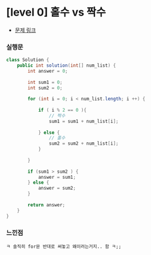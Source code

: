 # [level 0] 홀수 vs 짝수

* [문제 링크](https://school.programmers.co.kr/learn/courses/30/lessons/181887)


### 실행문
```java
class Solution {
    public int solution(int[] num_list) {
        int answer = 0;
        
        int sum1 = 0;
        int sum2 = 0; 
        
        for (int i = 0; i < num_list.length; i ++) {
            
            if ( i % 2 == 0 ){
                // 짝수
                sum1 = sum1 + num_list[i];
                
            } else {
                // 홀수
                sum2 = sum2 + num_list[i];
            }
            
        }
        
        if (sum1 > sum2 ) {
            answer = sum1;
        } else {
            answer = sum2;
        }
        
        return answer;
    }
}
```


### 느낀점
```
ㅋ 솔직히 for문 반대로 써놓고 왜이러는거지.. 함 ㅋ;;
``` 